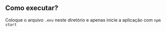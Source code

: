 ## Como executar?

Coloque o arquivo `.env` neste diretório e apenas inicie a aplicação com `npm start`
